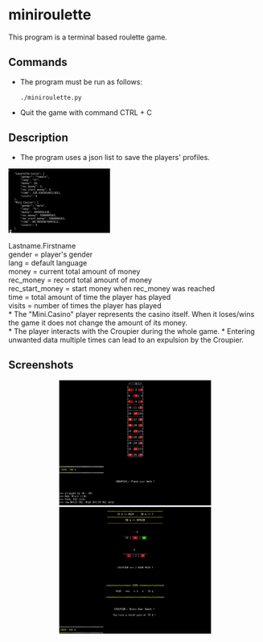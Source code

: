# miniroulette

This program is a terminal based roulette game.

## Commands

* The program must be run as follows:
  ```
  ./miniroulette.py
  ```
* Quit the game with command CTRL + C

## Description

* The program uses a json list to save the players' profiles.
 <p>
  <img src="/screenshots/json.png" width="40%" />
 </p>
  Lastname.Firstname<br />
  gender = player's gender<br />
  lang = default language<br />
  money = current total amount of money<br />
  rec_money = record total amount of money<br />
  rec_start_money = start money when rec_money was reached<br />
  time = total amount of time the player has played<br />
  visits = number of times the player has played<br />
* The "Mini.Casino" player represents the casino itself. When it loses/wins the game it does not change the amount of its money.<br />
* The player interacts with the Croupier during the whole game.
* Entering unwanted data multiple times can lead to an expulsion by the Croupier.

## Screenshots

<p align="center">
  <img src="/screenshots/board.png" width="60%" />
  <img src="/screenshots/results.png" width="60%" />
</p>
